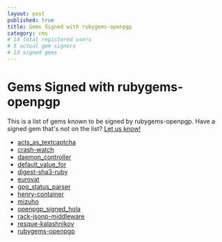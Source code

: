 ```yaml
---
layout: post
published: true
title: Gems Signed with rubygems-openpgp
category: cms
# 14 total registered users 
# 5 actual gem signers
# 13 signed gems
---
```


Gems Signed with rubygems-openpgp
=================================

This is a list of gems known to be signed by rubygems-openpgp.  Have a
signed gem that's not on the list?  [Let us
know!](mailto:kgo@grant-olson.net)

* [acts_as_textcaptcha](https://rubygems.org/gems/acts_as_textcaptcha)
* [crash-watch](https://rubygems.org/gems/crash-watch)
* [daemon_controller](https://rubygems.org/gems/daemon_controller)
* [default_value_for](https://rubygems.org/gems/default_value_for)
* [digest-sha3-ruby](https://rubygems.org/gems/digest-sha3)
* [eurovat](https://rubygems.org/gems/eurovat)
* [gpg_status_parser](https://rubygems.org/gems/gpg_status_parser)
* [henry-container](https://rubygems.org/gems/henry-container)
* [mizuho](https://rubygems.org/gems/mizuho)
* [openpgp_signed_hola](https://rubygems.org/gems/openpgp_signed_hola)
* [rack-jsonp-middleware](https://rubygems.org/gems/rack-jsonp-middleware)
* [resque-kalashnikov](https://rubygems.org/gems/resque-kalashnikov)
* [rubygems-openpgp](https://rubygems.org/gems/rubygems-openpgp)
